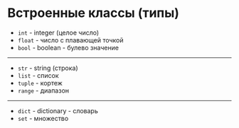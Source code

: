 # Встроенные классы (типы)
* `int` - integer (целое число)
* `float` - число с плавающей точкой
* `bool` - boolean - булево значение
---
* `str` - string (строка)
* `list` - список
* `tuple` - кортеж
* `range` - диапазон
---
* `dict` - dictionary - словарь
* `set` - множество

